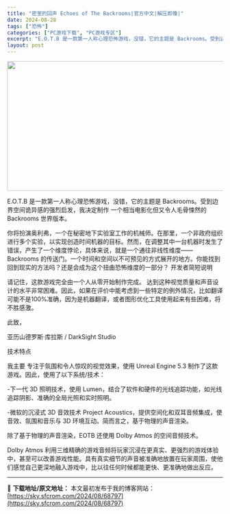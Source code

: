 ```yaml
---
title: "密室的回声 Echoes of The Backrooms|官方中文|解压即撸|"
date: 2024-08-28
tags: ["恐怖"]
categories: ["PC游戏下载", "PC游戏专区"]
excerpt: "E.O.T.B 是一款第一人称心理恐怖游戏，没错，它的主题是 Backrooms。受到边界空间诡异感的强烈启发，我决定制作 一个相当电影化但又令人毛骨悚然的 Backrooms 世界版本。 你将扮演奥利弗，一个在秘密地下实验室工作的机械师。在那里，一个非政府组织进行多个实验，以实现创造时间机器的目标&hellip;"
layout: post
---
```


<img class="aligncenter size-full wp-image-68798" src="https://sky.sfcrom.com/wp-content/uploads/2024/08/2024082809482155.webp" alt="" width="600" height="302" />

E.O.T.B 是一款第一人称心理恐怖游戏，没错，它的主题是 Backrooms。受到边界空间诡异感的强烈启发，我决定制作 一个相当电影化但又令人毛骨悚然的 Backrooms 世界版本。

你将扮演奥利弗，一个在秘密地下实验室工作的机械师。在那里，一个非政府组织进行多个实验，以实现创造时间机器的目标。然而，在调整其中一台机器时发生了错误，产生了一个维度悖论，具体来说，就是一个通往非线性维度——Backrooms 的传送门。一个时间和空间以不可预见的方式展开的地方。你能找到回到现实的方法吗？还是会成为这个扭曲恐怖维度的一部分？
开发者简短说明

请记住，这款游戏完全由一个人从零开始制作完成。 达到这种视觉质量和声音设计的水平非常困难。因此，如果在评价中能考虑到一些特定的例外情况，比如翻译可能不是100%准确，因为是机器翻译，或者图形优化工具使用起来有些困难，将不胜感激。

此致，

亚历山德罗斯·库拉斯 / DarkSight Studio

技术特点

我主要 专注于氛围和令人惊叹的视觉效果，使用 Unreal Engine 5.3 制作了这款游戏。因此，使用了以下系统/技术：

-下一代 3D 照明技术，使用 Lumen，结合了软件和硬件的光线追踪功能，如光线追踪阴影、准确的全局光照和实时照明。

-微软的沉浸式 3D 音效技术 Project Acoustics，提供空间化和双耳音频集成，使音效、氛围和音乐与 3D 环境互动。简而言之，基于物理的声音渲染。

除了基于物理的声音渲染，EOTB 还使用 Dolby Atmos 的空间音频技术。

Dolby Atmos 利用三维精确的游戏音频将玩家沉浸在更真实、更强烈的游戏体验中，甚至可以改善游戏性能。具有真实细节的声音被准确地放置在玩家周围，使他们感觉自己更深地融入游戏中，比以往任何时候都能更快、更准确地做出反应。

---
📖 **下载地址/原文地址：** 本文最初发布于我的博客网站：[https://sky.sfcrom.com/2024/08/68797](https://sky.sfcrom.com/2024/08/68797)
